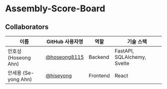# Assembly-Score-Board

## Collaborators

| 이름           | GitHub 사용자명   | 역할     | 기술 스택                  |
| -------------- | ------------------ | -------- | -------------------------- |
| 안호성 (Hoseong Ahn) | [@hoseong8115](https://github.com/hoseong8115) | Backend | FastAPI, SQLAlchemy, Svelte |
| 안세용 (Se-yong Ahn) | [@hiseyong](https://github.com/hiseyong) | Frontend | React                     |
